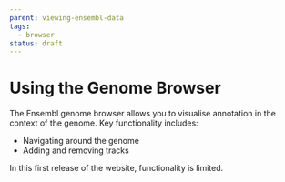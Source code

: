 ```yaml
---
parent: viewing-ensembl-data
tags:
  - browser
status: draft
---
```


# Using the Genome Browser

The Ensembl genome browser allows you to visualise annotation in the context of the genome. Key functionality includes:

- Navigating around the genome
- Adding and removing tracks

In this first release of the website, functionality is limited.
